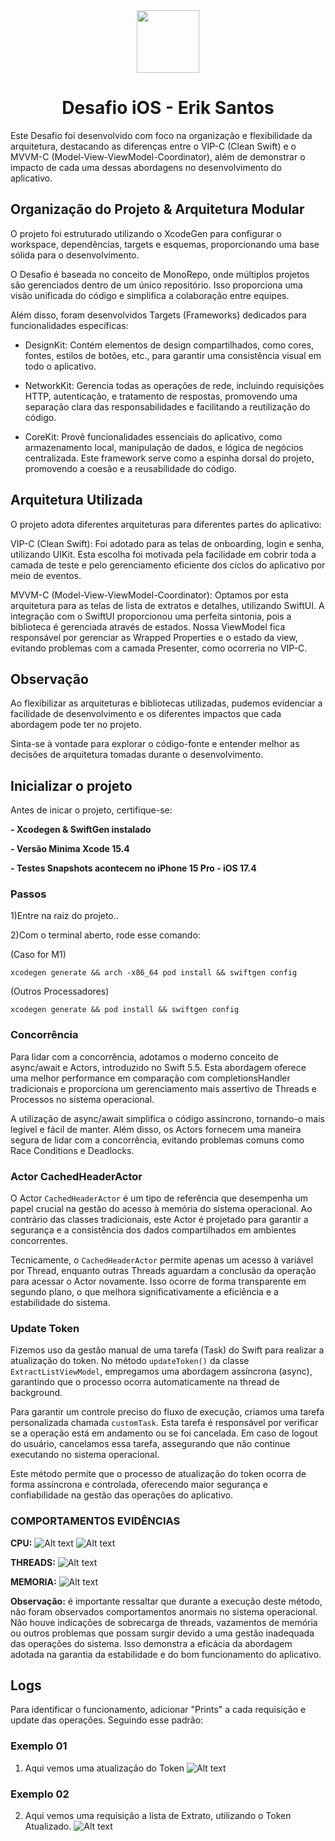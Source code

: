 <div align="center">

  <img src="https://user-images.githubusercontent.com/55195343/153007587-318033ab-05d7-402a-b2aa-2a1ec0f69717.png" width="100" height="100">

# Desafio iOS - Erik Santos

 </div>
 
Este Desafio foi desenvolvido com foco na organização e flexibilidade da arquitetura, destacando as diferenças entre o VIP-C (Clean Swift) e o MVVM-C (Model-View-ViewModel-Coordinator), além de demonstrar o impacto de cada uma dessas abordagens no desenvolvimento do aplicativo.

## Organização do Projeto & Arquitetura Modular

O projeto foi estruturado utilizando o XcodeGen para configurar o workspace, dependências, targets e esquemas, proporcionando uma base sólida para o desenvolvimento.

O Desafio é baseada no conceito de MonoRepo, onde múltiplos projetos são gerenciados dentro de um único repositório. Isso proporciona uma visão unificada do código e simplifica a colaboração entre equipes.

Além disso, foram desenvolvidos Targets (Frameworks) dedicados para funcionalidades específicas:

- DesignKit: Contém elementos de design compartilhados, como cores, fontes, estilos de botões, etc., para garantir uma consistência visual em todo o aplicativo.

- NetworkKit: Gerencia todas as operações de rede, incluindo requisições HTTP, autenticação, e tratamento de respostas, promovendo uma separação clara das responsabilidades e facilitando a reutilização do código.

- CoreKit: Provê funcionalidades essenciais do aplicativo, como armazenamento local, manipulação de dados, e lógica de negócios centralizada. Este framework serve como a espinha dorsal do projeto, promovendo a coesão e a reusabilidade do código.


## Arquitetura Utilizada

O projeto adota diferentes arquiteturas para diferentes partes do aplicativo:

VIP-C (Clean Swift): Foi adotado para as telas de onboarding, login e senha, utilizando UIKit. Esta escolha foi motivada pela facilidade em cobrir toda a camada de teste e pelo gerenciamento eficiente dos ciclos do aplicativo por meio de eventos.

MVVM-C (Model-View-ViewModel-Coordinator): Optamos por esta arquitetura para as telas de lista de extratos e detalhes, utilizando SwiftUI. A integração com o SwiftUI proporcionou uma perfeita sintonia, pois a biblioteca é gerenciada através de estados. Nossa ViewModel fica responsável por gerenciar as Wrapped Properties e o estado da view, evitando problemas com a camada Presenter, como ocorreria no VIP-C.

## Observação

Ao flexibilizar as arquiteturas e bibliotecas utilizadas, pudemos evidenciar a facilidade de desenvolvimento e os diferentes impactos que cada abordagem pode ter no projeto.

Sinta-se à vontade para explorar o código-fonte e entender melhor as decisões de arquitetura tomadas durante o desenvolvimento.


## Inicializar o projeto
Antes de inicar o projeto, certifique-se:

**- Xcodegen & SwiftGen instalado**

**- Versão Minima Xcode 15.4**

**- Testes Snapshots acontecem no iPhone 15 Pro - iOS 17.4**


### Passos
1)Entre na raiz do projeto..

2)Com o terminal aberto, rode esse comando: 

(Caso for M1)
 ```
 xcodegen generate && arch -x86_64 pod install && swiftgen config
 ```

(Outros Processadores)
 ```
 xcodegen generate && pod install && swiftgen config
 ```

### Concorrência

Para lidar com a concorrência, adotamos o moderno conceito de async/await e Actors, introduzido no Swift 5.5. Esta abordagem oferece uma melhor performance em comparação com completionsHandler tradicionais e proporciona um gerenciamento mais assertivo de Threads e Processos no sistema operacional.

A utilização de async/await simplifica o código assíncrono, tornando-o mais legível e fácil de manter. Além disso, os Actors fornecem uma maneira segura de lidar com a concorrência, evitando problemas comuns como Race Conditions e Deadlocks.

### Actor CachedHeaderActor

O Actor `CachedHeaderActor` é um tipo de referência que desempenha um papel crucial na gestão do acesso à memória do sistema operacional. Ao contrário das classes tradicionais, este Actor é projetado para garantir a segurança e a consistência dos dados compartilhados em ambientes concorrentes.

Tecnicamente, o `CachedHeaderActor` permite apenas um acesso à variável por Thread, enquanto outras Threads aguardam a conclusão da operação para acessar o Actor novamente. Isso ocorre de forma transparente em segundo plano, o que melhora significativamente a eficiência e a estabilidade do sistema.

### Update Token
Fizemos uso da gestão manual de uma tarefa (Task) do Swift para realizar a atualização do token. No método `updateToken()` da classe `ExtractListViewModel`, empregamos uma abordagem assíncrona (async), garantindo que o processo ocorra automaticamente na thread de background.

Para garantir um controle preciso do fluxo de execução, criamos uma tarefa personalizada chamada `customTask`. Esta tarefa é responsável por verificar se a operação está em andamento ou se foi cancelada. Em caso de logout do usuário, cancelamos essa tarefa, assegurando que não continue executando no sistema operacional.

Este método permite que o processo de atualização do token ocorra de forma assíncrona e controlada, oferecendo maior segurança e confiabilidade na gestão das operações do aplicativo.

### COMPORTAMENTOS EVIDÊNCIAS
**CPU:**
![Alt text](/ImagesREADME/CPU.png)
![Alt text](/ImagesREADME/LOG+CPU.png)

**THREADS:**
![Alt text](/ImagesREADME/Threads.png)

**MEMORIA:**
![Alt text](/ImagesREADME/Memoria.png)

**Observação:** é importante ressaltar que durante a execução deste método, não foram observados comportamentos anormais no sistema operacional. Não houve indicações de sobrecarga de threads, vazamentos de memória ou outros problemas que possam surgir devido a uma gestão inadequada das operações do sistema. Isso demonstra a eficácia da abordagem adotada na garantia da estabilidade e do bom funcionamento do aplicativo.

## Logs

Para identificar o funcionamento, adicionar "Prints" a cada requisição e update das operações. Seguindo esse padrão:

### Exemplo 01

1) Aqui vemos uma atualização do Token
![Alt text](/ImagesREADME/Token.png)

### Exemplo 02

2) Aqui vemos uma requisição a lista de Extrato, utilizando o Token Atualizado.
![Alt text](/ImagesREADME/Lista+Token.png)